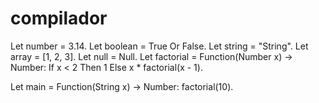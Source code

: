 # compilador

Let number = 3.14.
Let boolean = True Or False.
Let string = "String".
Let array = [1, 2, 3].
Let null = Null.
Let factorial = Function(Number x) -> Number:
  If x < 2 Then
    1
  Else
    x * factorial(x - 1).

Let main = Function(String x) -> Number:
  factorial(10).
